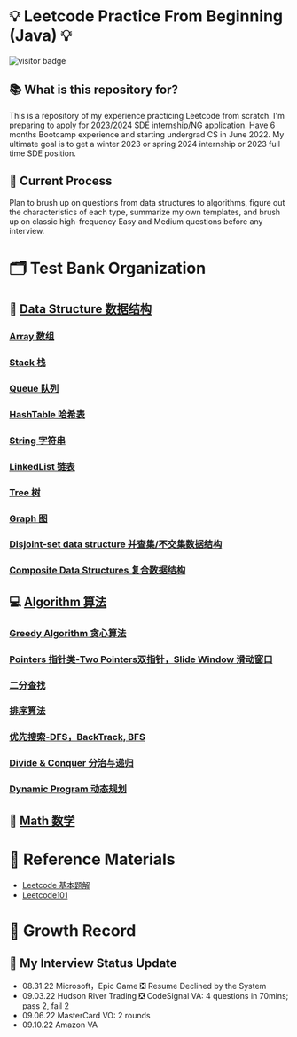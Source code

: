 # 💡 Leetcode Practice From Beginning (Java) 💡
![visitor badge](https://visitor-badge.glitch.me/badge?page_id=lijing-code.LeetCodePracticeFromBeginning-Java&left_text=MyPageVisitors)

## 📚 What is this repository for?
This is a repository of my experience practicing Leetcode from scratch. I'm preparing to apply for 2023/2024 SDE internship/NG application. Have 6 months Bootcamp experience and starting undergrad CS in June 2022. My ultimate goal is to get a winter 2023 or spring 2024 internship or 2023 full time SDE position.

## 📝 Current Process

Plan to brush up on questions from data structures to algorithms, figure out the characteristics of each type, summarize my own templates, and brush up on classic high-frequency Easy and Medium questions before any interview.

# 🗂️ Test Bank Organization

## 🧱 [Data Structure 数据结构](./Data%20Structure/Conclusion.md)

### [Array 数组](./Data%20Structure/Array%20%E6%95%B0%E7%BB%84/)
### [Stack 栈](./Data%20Structure/Stack%20%E6%A0%88/)
### [Queue 队列](./Data%20Structure/Queue%20%E9%98%9F%E5%88%97/)
### [HashTable 哈希表](./Data%20Structure/HashTable%E5%93%88%E5%B8%8C%E8%A1%A8/)
### [String 字符串](./Data%20Structure/String%20%E5%AD%97%E7%AC%A6%E4%B8%B2/)
### [LinkedList 链表](./Data%20Structure/LinkedList%20%E9%93%BE%E8%A1%A8/)
### [Tree 树](./Data%20Structure/Tree%20%E6%A0%91/)
### [Graph 图](./Data%20Structure/Graph%20%E5%9B%BE/)
### [Disjoint-set data structure 并查集/不交集数据结构](./Data%20Structure/Disjoint-set%20%E5%B9%B6%E6%9F%A5%E9%9B%86/)
### [Composite Data Structures 复合数据结构](./Data%20Structure/Composite%20%E5%A4%8D%E5%90%88/)


## 💻 [Algorithm 算法](./Algorithm/Conclusion.md)
### [Greedy Algorithm 贪心算法](./Algorithm/Greedy%20%E8%B4%AA%E5%BF%83%E7%AE%97%E6%B3%95/)
### [Pointers 指针类-Two Pointers双指针，Slide Window 滑动窗口](./Algorithm/Pointers%20%E6%8C%87%E9%92%88%E7%B1%BB/)
### [二分查找](./Algorithm/%E4%BA%8C%E5%88%86%E6%9F%A5%E6%89%BE/)
### [排序算法](./Algorithm/%E6%8E%92%E5%BA%8F%E7%AE%97%E6%B3%95/)
### [优先搜索-DFS，BackTrack, BFS](./Algorithm/%E4%BC%98%E5%85%88%E6%90%9C%E7%B4%A2/)
### [Divide & Conquer 分治与递归](./Algorithm/Divide%20%26%20Conquer%20%E5%88%86%E6%B2%BB%E4%B8%8E%E9%80%92%E5%BD%92/)
### [Dynamic Program 动态规划](./Algorithm/DP%20%E5%8A%A8%E6%80%81%E8%A7%84%E5%88%92/)

## 🧮 [Math 数学](./Math/Conclusion.md)



# 📖 Reference Materials

 - [Leetcode 基本题解](https://github.com/CyC2018/CS-Notes/blob/master/notes/Leetcode%20%E9%A2%98%E8%A7%A3%20-%20%E7%9B%AE%E5%BD%95.md)
 - [Leetcode101](https://github.com/changgyhub/leetcode_101)



# 🚀 Growth Record 
## 📍 My Interview Status Update

 - 08.31.22 Microsoft，Epic Game ❎ Resume Declined by the System
 - 09.03.22 Hudson River Trading ❎ CodeSignal VA: 4 questions in 70mins; pass 2, fail 2
 - 09.06.22 MasterCard VO: 2 rounds
 - 09.10.22 Amazon VA





